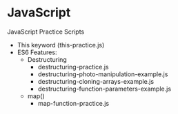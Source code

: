 # JavaScript

JavaScript Practice Scripts

- This keyword (this-practice.js)
- ES6 Features:
    - Destructuring 
        - destructuring-practice.js
        - destructuring-photo-manipulation-example.js
        - destructuring-cloning-arrays-example.js
        - destructuring-function-parameters-example.js
    - map()
        - map-function-practice.js